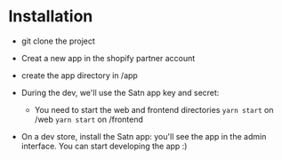 # Installation
- git clone the project
- Creat a new app in the shopify partner account
- create the app directory in /app
- During the dev, we'll use the Satn app key and secret:
  - You need to start the web and frontend directories `yarn start` on /web `yarn start` on /frontend

- On a dev store, install the Satn app: you'll see the app in the admin interface. You can start developing the app :)

